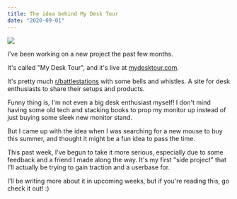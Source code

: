 ```yaml
---
title: The idea behind My Desk Tour
date: "2020-09-01"
---
```


![](https://i.imgur.com/WFhJl7M.jpeg)

I've been working on a new project the past few months.

It's called "My Desk Tour", and it's live at [mydesktour.com](https://mydesktour.com/).

It's pretty much [r/battlestations](https://www.reddit.com/r/battlestations) with some bells and whistles. A site for desk enthusiasts to share their setups and products.

Funny thing is, I'm not even a big desk enthusiast myself! I don't mind having some old tech and stacking books to prop my monitor up instead of just buying some sleek new monitor stand. 

But I came up with the idea when I was searching for a new mouse to buy this summer, and thought it might be a fun idea to pass the time.

This past week, I've begun to take it more serious, especially due to some feedback and a friend I made along the way. It's my first "side project" that I'll actually be trying to gain traction and a userbase for.

I'll be writing more about it in upcoming weeks, but if you're reading this, go check it out! :)